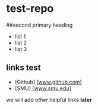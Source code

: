 # test-repo
##second primary heading
* list 1
* list 2
* list 3

## links test
* [Github] [www.github.com]
* [SMU] [www.smu.edu]

we will add *other* helpful links **later**
